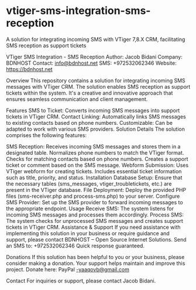# vtiger-sms-integration-sms-reception
A solution for integrating incoming SMS with VTiger 7,8.X  CRM, facilitating SMS reception as support tickets

VTiger SMS Integration - SMS Reception
Author: Jacob Bidani
Company: BDNHOST
Contact: info@bdnhost.net
SMS: +972532062346
Website: https://bdnhost.net

Overview
This repository contains a solution for integrating incoming SMS messages with VTiger CRM. The solution enables SMS reception as support tickets within the system. It's a creative and innovative approach that ensures seamless communication and client management.

Features
SMS to Ticket: Converts incoming SMS messages into support tickets in VTiger CRM.
Contact Linking: Automatically links SMS messages to existing contacts based on phone numbers.
Customizable: Can be adapted to work with various SMS providers.
Solution Details
The solution comprises the following features:

SMS Reception:
Receives incoming SMS messages and stores them in a designated table.
Normalizes phone numbers to match the VTiger format.
Checks for matching contacts based on phone numbers.
Creates a support ticket or comment based on the SMS message.
Webform Submission:
Uses VTiger webform for creating tickets.
Includes essential ticket information such as title, priority, and status.
Installation
Database Setup:
Ensure that the necessary tables (sms_messages, vtiger_troubletickets, etc.) are present in the VTiger database.
File Deployment:
Deploy the provided PHP files (sms-receiver.php and process-sms.php) to your server.
Configure SMS Provider:
Set up the SMS provider to forward incoming messages to the appropriate endpoint.
Usage
Receive SMS:
The system listens for incoming SMS messages and processes them accordingly.
Process SMS:
The system checks for unprocessed SMS messages and creates support tickets in VTiger CRM.
Assistance & Support
If you need assistance with implementing this solution in your business or require guidance and support, please contact BDNHOST – Open Source Internet Solutions.
Send an SMS to: +972532062346
Quick response guaranteed.

Donations
If this solution has been helpful to you or your business, please consider making a donation. Your support helps maintain and improve this project.
Donate here: PayPal -yaaqovb@gmail.com

Contact
For inquiries or support, please contact Jacob Bidani.
